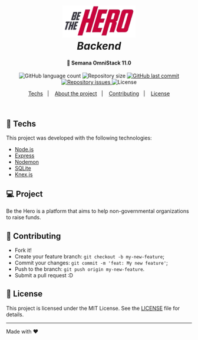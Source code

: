 <h1 align="center">
    <img alt="BeTheHero" title="#bethehero" src=".github/bethehero-logo.png" width="200px" />
    <br>
    <i><b>Backend</b></i>
</h1>

<h4 align="center">
  🚀 Semana OmniStack 11.0
</h4>
<p align="center">
  <img alt="GitHub language count" src="https://img.shields.io/github/languages/count/hardzork/bethehero-backend">

  <img alt="Repository size" src="https://img.shields.io/github/repo-size/hardzork/bethehero-backend">
  
  <a href="https://github.com/hardzork/bethehero-backend/commits/master">
    <img alt="GitHub last commit" src="https://img.shields.io/github/last-commit/hardzork/bethehero-backend">
  </a>

  <a href="https://github.com/hardzork/bethehero-backend/issues">
    <img alt="Repository issues" src="https://img.shields.io/github/issues/hardzork/bethehero-backend">
  </a>

  <img alt="License" src="https://img.shields.io/badge/license-MIT-brightgreen">
</p>

<p align="center">
  <a href="#rocket-techs">Techs</a>&nbsp;&nbsp;&nbsp;|&nbsp;&nbsp;&nbsp;
  <a href="#-project">About the project</a>&nbsp;&nbsp;&nbsp;|&nbsp;&nbsp;&nbsp;
  <a href="#-contributing">Contributing</a>&nbsp;&nbsp;&nbsp;|&nbsp;&nbsp;&nbsp;
  <a href="#memo-license">License</a>
</p>

<br>

## :rocket: Techs

This project was developed with the following technologies:

- [Node.js](https://nodejs.org/)
- [Express](https://expressjs.com/)
- [Nodemon](https://nodemon.io/)
- [SQLite](https://www.sqlite.org/)
- [Knex.js](https://knexjs.org/)

## 💻 Project

Be the Hero is a platform that aims to help non-governmental organizations to raise funds.

## 🤔 Contributing

- Fork it!
- Create your feature branch: `git checkout -b my-new-feature`;
- Commit your changes: `git commit -m 'feat: My new feature'`;
- Push to the branch: `git push origin my-new-feature`.
- Submit a pull request :D

## :memo: License

This project is licensed under the MIT License. See the [LICENSE](LICENSE.md) file for details.

---

Made with ♥
